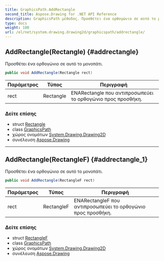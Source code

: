 ```yaml
---
title: GraphicsPath.AddRectangle
second_title: Aspose.Drawing for .NET API Reference
description: GraphicsPath μέθοδος. Προσθέτει ένα ορθογώνιο σε αυτό το μονοπάτι.
type: docs
weight: 180
url: /el/net/system.drawing.drawing2d/graphicspath/addrectangle/
---
```

## AddRectangle(Rectangle) {#addrectangle}

Προσθέτει ένα ορθογώνιο σε αυτό το μονοπάτι.

```csharp
public void AddRectangle(Rectangle rect)
```

| Παράμετρος | Τύπος | Περιγραφή |
| --- | --- | --- |
| rect | Rectangle | ΕΝΑRectangle που αντιπροσωπεύει το ορθογώνιο προς προσθήκη. |

### Δείτε επίσης

* struct [Rectangle](../../../system.drawing/rectangle/)
* class [GraphicsPath](../)
* χώρος ονομάτων [System.Drawing.Drawing2D](../../graphicspath/)
* συνέλευση [Aspose.Drawing](../../../)

---

## AddRectangle(RectangleF) {#addrectangle_1}

Προσθέτει ένα ορθογώνιο σε αυτό το μονοπάτι.

```csharp
public void AddRectangle(RectangleF rect)
```

| Παράμετρος | Τύπος | Περιγραφή |
| --- | --- | --- |
| rect | RectangleF | ΕΝΑRectangleF που αντιπροσωπεύει το ορθογώνιο προς προσθήκη. |

### Δείτε επίσης

* struct [RectangleF](../../../system.drawing/rectanglef/)
* class [GraphicsPath](../)
* χώρος ονομάτων [System.Drawing.Drawing2D](../../graphicspath/)
* συνέλευση [Aspose.Drawing](../../../)



